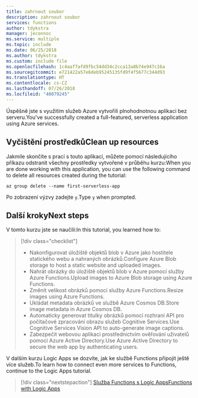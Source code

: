 ```yaml
---
title: zahrnout soubor
description: zahrnout soubor
services: functions
author: tdykstra
manager: jeconnoc
ms.service: multiple
ms.topic: include
ms.date: 06/25/2018
ms.author: tdykstra
ms.custom: include file
ms.openlocfilehash: 1c4aaf7afd9fbc54dd34c2cca13a8b74e947c16a
ms.sourcegitcommit: e721422a57e6deb95245135fd9f4f5677c344d93
ms.translationtype: HT
ms.contentlocale: cs-CZ
ms.lasthandoff: 07/26/2018
ms.locfileid: "40079245"
---
```

<span data-ttu-id="8eff3-103">Úspěšně jste s využitím služeb Azure vytvořili plnohodnotnou aplikaci bez serveru.</span><span class="sxs-lookup"><span data-stu-id="8eff3-103">You've successfully created a full-featured, serverless application using Azure services.</span></span>

## <a name="clean-up-resources"></a><span data-ttu-id="8eff3-104">Vyčištění prostředků</span><span class="sxs-lookup"><span data-stu-id="8eff3-104">Clean up resources</span></span>

<span data-ttu-id="8eff3-105">Jakmile skončíte s prací s touto aplikací, můžete pomocí následujícího příkazu odstranit všechny prostředky vytvořené v průběhu kurzu:</span><span class="sxs-lookup"><span data-stu-id="8eff3-105">When you are done working with this application, you can use the following command to delete all resources created during the tutorial:</span></span>

```azurecli
az group delete --name first-serverless-app
```

<span data-ttu-id="8eff3-106">Po zobrazení výzvy zadejte `y`.</span><span class="sxs-lookup"><span data-stu-id="8eff3-106">Type `y` when prompted.</span></span>  

## <a name="next-steps"></a><span data-ttu-id="8eff3-107">Další kroky</span><span class="sxs-lookup"><span data-stu-id="8eff3-107">Next steps</span></span>

<span data-ttu-id="8eff3-108">V tomto kurzu jste se naučili:</span><span class="sxs-lookup"><span data-stu-id="8eff3-108">In this tutorial, you learned how to:</span></span>
> [!div class="checklist"]
> * <span data-ttu-id="8eff3-109">Nakonfigurovat úložiště objektů blob v Azure jako hostitele statického webu a nahraných obrázků.</span><span class="sxs-lookup"><span data-stu-id="8eff3-109">Configure Azure Blob storage to host a static website and uploaded images.</span></span>
> * <span data-ttu-id="8eff3-110">Nahrát obrázky do úložiště objektů blob v Azure pomocí služby Azure Functions.</span><span class="sxs-lookup"><span data-stu-id="8eff3-110">Upload images to Azure Blob storage using Azure Functions.</span></span>
> * <span data-ttu-id="8eff3-111">Změnit velikost obrázků pomocí služby Azure Functions.</span><span class="sxs-lookup"><span data-stu-id="8eff3-111">Resize images using Azure Functions.</span></span>
> * <span data-ttu-id="8eff3-112">Ukládat metadata obrázků ve službě Azure Cosmos DB.</span><span class="sxs-lookup"><span data-stu-id="8eff3-112">Store image metadata in Azure Cosmos DB.</span></span>
> * <span data-ttu-id="8eff3-113">Automaticky generovat titulky obrázků pomocí rozhraní API pro počítačové zpracování obrazu služeb Cognitive Services.</span><span class="sxs-lookup"><span data-stu-id="8eff3-113">Use Cognitive Services Vision API to auto-generate image captions.</span></span>
> * <span data-ttu-id="8eff3-114">Zabezpečit webovou aplikaci prostřednictvím ověřování uživatelů pomocí Azure Active Directory.</span><span class="sxs-lookup"><span data-stu-id="8eff3-114">Use Azure Active Directory to secure the web app by authenticating users.</span></span>

<span data-ttu-id="8eff3-115">V dalším kurzu Logic Apps se dozvíte, jak ke službě Functions připojit ještě více služeb.</span><span class="sxs-lookup"><span data-stu-id="8eff3-115">To learn how to connect even more services to Functions, continue to the Logic Apps tutorial.</span></span> 

> [!div class="nextstepaction"]
> [<span data-ttu-id="8eff3-116">Služba Functions s Logic Apps</span><span class="sxs-lookup"><span data-stu-id="8eff3-116">Functions with Logic Apps</span></span>](https://docs.microsoft.com/azure/azure-functions/functions-twitter-email)